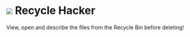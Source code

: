 # ![](https://winhack.rixthetyrunt.repl.co/store/recyc/icn.png) Recycle Hacker

View, open and describe the files from the Recycle Bin before deleting!